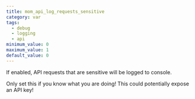```yaml
---
title: mom_api_log_requests_sensitive
category: var
tags:
  - debug
  - logging
  - api
minimum_value: 0
maximum_value: 1
default_value: 0
---
```


If enabled, API requests that are sensitive will be logged to console.

<div class="note warning">
  <p>Only set this if you know what you are doing! This could potentially expose an API key!</p>
</div>